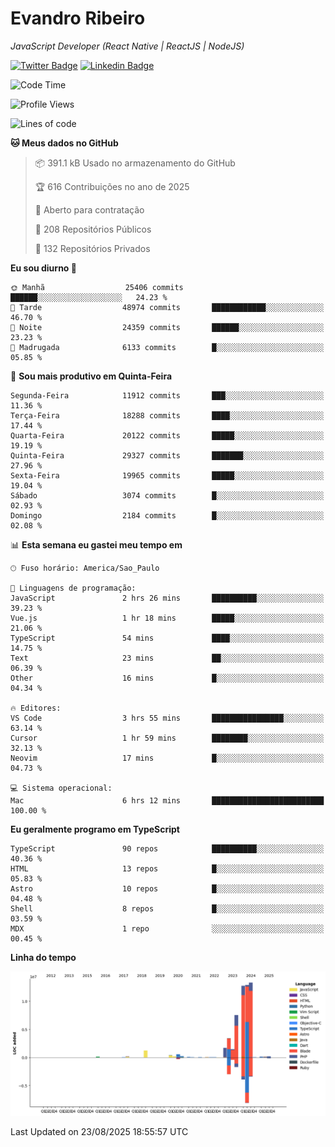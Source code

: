 # Evandro **Ribeiro**

*JavaScript Developer (React Native | ReactJS | NodeJS)*

[![Twitter Badge](https://img.shields.io/badge/-@ribeiroevandro-201B2D?style=flat-square&labelColor=201B2D&logo=twitter&logoColor=white&link=https://twitter.com/ribeiroevandro)](https://twitter.com/ribeiroevandro) 
[![Linkedin Badge](https://img.shields.io/badge/-Evandro%20Ribeiro-201B2D?style=flat-square&logo=Linkedin&logoColor=white&link=https://www.linkedin.com/in/ribeiroevandro)](https://www.linkedin.com/in/ribeiroevandro) 


<!--START_SECTION:waka-->
![Code Time](http://img.shields.io/badge/Code%20Time-4%2C622%20hrs%2043%20mins-blue)

![Profile Views](http://img.shields.io/badge/Visualizac%C3%B5es%20do%20perfil-3-blue)

![Lines of code](https://img.shields.io/badge/Desde%20o%20Hello%20World%20eu%20escrevi-56.9%20million%20linhas%20de%20c%C3%B3digo-blue)

**🐱 Meus dados no GitHub** 

> 📦 391.1 kB Usado no armazenamento do GitHub 
 > 
> 🏆 616 Contribuições no ano de 2025
 > 
> 💼 Aberto para contratação
 > 
> 📜 208 Repositórios Públicos 
 > 
> 🔑 132 Repositórios Privados 
 > 
**Eu sou diurno 🐤** 

```text
🌞 Manhã                  25406 commits       ██████░░░░░░░░░░░░░░░░░░░   24.23 % 
🌆 Tarde                  48974 commits       ████████████░░░░░░░░░░░░░   46.70 % 
🌃 Noite                  24359 commits       ██████░░░░░░░░░░░░░░░░░░░   23.23 % 
🌙 Madrugada              6133 commits        █░░░░░░░░░░░░░░░░░░░░░░░░   05.85 % 
```
📅 **Sou mais produtivo em Quinta-Feira** 

```text
Segunda-Feira            11912 commits       ███░░░░░░░░░░░░░░░░░░░░░░   11.36 % 
Terça-Feira              18288 commits       ████░░░░░░░░░░░░░░░░░░░░░   17.44 % 
Quarta-Feira             20122 commits       █████░░░░░░░░░░░░░░░░░░░░   19.19 % 
Quinta-Feira             29327 commits       ███████░░░░░░░░░░░░░░░░░░   27.96 % 
Sexta-Feira              19965 commits       █████░░░░░░░░░░░░░░░░░░░░   19.04 % 
Sábado                   3074 commits        █░░░░░░░░░░░░░░░░░░░░░░░░   02.93 % 
Domingo                  2184 commits        █░░░░░░░░░░░░░░░░░░░░░░░░   02.08 % 
```


📊 **Esta semana eu gastei meu tempo em** 

```text
🕑︎ Fuso horário: America/Sao_Paulo

💬 Linguagens de programação: 
JavaScript               2 hrs 26 mins       ██████████░░░░░░░░░░░░░░░   39.23 % 
Vue.js                   1 hr 18 mins        █████░░░░░░░░░░░░░░░░░░░░   21.06 % 
TypeScript               54 mins             ████░░░░░░░░░░░░░░░░░░░░░   14.75 % 
Text                     23 mins             ██░░░░░░░░░░░░░░░░░░░░░░░   06.39 % 
Other                    16 mins             █░░░░░░░░░░░░░░░░░░░░░░░░   04.34 % 

🔥 Editores: 
VS Code                  3 hrs 55 mins       ████████████████░░░░░░░░░   63.14 % 
Cursor                   1 hr 59 mins        ████████░░░░░░░░░░░░░░░░░   32.13 % 
Neovim                   17 mins             █░░░░░░░░░░░░░░░░░░░░░░░░   04.73 % 

💻 Sistema operacional: 
Mac                      6 hrs 12 mins       █████████████████████████   100.00 % 
```

**Eu geralmente programo em TypeScript** 

```text
TypeScript               90 repos            ██████████░░░░░░░░░░░░░░░   40.36 % 
HTML                     13 repos            █░░░░░░░░░░░░░░░░░░░░░░░░   05.83 % 
Astro                    10 repos            █░░░░░░░░░░░░░░░░░░░░░░░░   04.48 % 
Shell                    8 repos             █░░░░░░░░░░░░░░░░░░░░░░░░   03.59 % 
MDX                      1 repo              ░░░░░░░░░░░░░░░░░░░░░░░░░   00.45 % 
```



**Linha do tempo**

![Lines of Code chart](https://raw.githubusercontent.com/ribeiroevandro/ribeiroevandro/main/assets/bar_graph.png)


 Last Updated on 23/08/2025 18:55:57 UTC
<!--END_SECTION:waka-->

